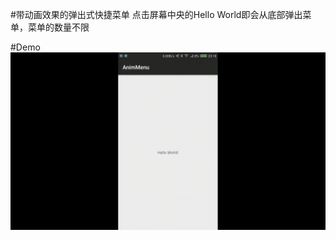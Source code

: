 #带动画效果的弹出式快捷菜单
点击屏幕中央的Hello World即会从底部弹出菜单，菜单的数量不限

#Demo
![image](https://github.com/fangdawei/AnimMenu/blob/master/images/demo.gif)




